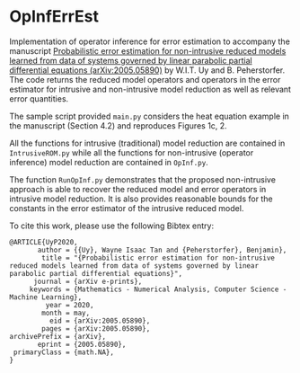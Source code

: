 # OpInfErrEst

Implementation of operator inference for error estimation to accompany the manuscript [Probabilistic error estimation for non-intrusive reduced models learned from data of systems governed by linear parabolic partial differential equations (arXiv:2005.05890)](https://arxiv.org/abs/2005.05890) by W.I.T. Uy and B. Peherstorfer. The code returns the reduced model operators and operators in the error estimator for intrusive and non-intrusive model reduction as well as relevant error quantities.

The sample script provided <code>main.py</code> considers the heat equation example in the manuscript (Section 4.2) and reproduces Figures 1c, 2.

All the functions for intrusive (traditional) model reduction are contained in <code>IntrusiveROM.py</code> while all the functions for non-intrusive (operator inference) model reduction are contained in <code>OpInf.py</code>. 

The function <code>RunOpInf.py</code> demonstrates that the proposed non-intrusive approach is able to recover the reduced model and error operators in intrusive model reduction. It is also provides reasonable bounds for the constants in the error estimator of the intrusive reduced model. 

To cite this work, please use the following Bibtex entry:

<pre><code>@ARTICLE{UyP2020,
       author = {{Uy}, Wayne Isaac Tan and {Peherstorfer}, Benjamin},
        title = "{Probabilistic error estimation for non-intrusive reduced models learned from data of systems governed by linear parabolic partial differential equations}",
      journal = {arXiv e-prints},
     keywords = {Mathematics - Numerical Analysis, Computer Science - Machine Learning},
         year = 2020,
        month = may,
          eid = {arXiv:2005.05890},
        pages = {arXiv:2005.05890},
archivePrefix = {arXiv},
       eprint = {2005.05890},
 primaryClass = {math.NA},
}
</code></pre>
